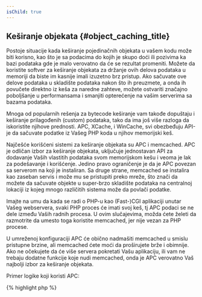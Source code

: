 ```yaml
---
isChild: true
---
```


## Keširanje objekata {#object_caching_title}

Postoje situacije kada keširanje pojedinačnih objekata u vašem kodu može biti korisno, kao što je sa podacima do kojih
je skupo doći ili pozivima ka bazi podataka gde je malo verovatno da će se rezultat promeniti. Možete da koristite
softver za keširanje objekata za držanje ovih delova podataka u memoriji da biste im kasnije imali izuzetno brz pristup.
 Ako sačuvate ove delove podataka u skladište podataka nakon što ih preuzmete, a onda ih povučete direktno iz keša za
naredne zahteve, možete ostvariti značajno poboljšanje u performansama i smanjiti opterećenje na vašim serverima sa
bazama podataka.

Mnoga od popularnih rešenja za bytecode keširanje vam takođe dopuštaju i keširanje prilagođenih (custom) podataka,
tako da ima još više razloga da iskoristite njihove prednosti. APC, XCache, i WinCache, svi obezbeđuju API-je da
sačuvate podatke iz Vašeg PHP koda u njihov memorijski keš.

Najčešće korišćeni sistemi za keširanje objekata su APC i memcached. APC je odličan izbor za keširanje objekata,
uključuje jednostavan API za dodavanje Vaših vlastitih podataka svom memorijskom kešu i veoma je lak za podešavanje i
korišćenje. Jedino pravo ograničenje je da je APC povezan sa serverom na koji je instaliran. Sa druge strane, memcached
se instalira kao zaseban servis i može mu se pristupiti preko mreže, što znači da možete da sačuvate objekte u
super-brzo skladište podataka na centralnoj lokaciji iz kojeg mnogo različitih sistema može da povlači podatke.

Imajte na umu da kada se radi o PHP-u kao (Fast-)CGI aplikaciji unutar Vašeg webservera, svaki PHP proces će imati svoj
keš, tj APC podaci se ne dele između Vaših radnih procesa. U ovim slučajevima, možda ćete želeti da razmotrite da umesto
toga koristite memcached, jer nije vezan za PHP procese.

U umreženoj konfiguraciji APC će obično nadmašiti memcached u smislu pristupne brzine, ali memcached ćete moći da
proširujete brže i obimnije. Ako ne očekujete da će više servera pokretati Vašu aplikaciju, ili vam ne trebaju dodatne
funkcije koje nudi memcached, onda je APC verovatno Vaš najbolji izbor za keširanje objekata.

Primer logike koji koristi APC:

{% highlight php %}
<?php
// proveri da li su podaci u kešu sačuvani kao 'skupi_podaci'
$data = apc_fetch('expensive_data');
if ($data === false) {
    // podaci nisu u kešu; sačuvaj rezultat skupog poziva za kasnije korišćenje
    apc_add('expensive_data', $data = get_expensive_data());
}

print_r($data);
{% endhighlight %}

Saznajte više o popularnim sistemima za keširanje objekata:

* [APC funkcije](http://php.net/manual/en/ref.apc.php)
* [Memcached](http://memcached.org/)
* [Redis](http://redis.io/)
* [XCache APIs](http://xcache.lighttpd.net/wiki/XcacheApi)
* [WinCache funkcije](http://www.php.net/manual/en/ref.wincache.php)
